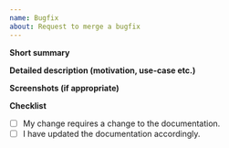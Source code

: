 ```yaml
---
name: Bugfix
about: Request to merge a bugfix
---
```


**Short summary**

**Detailed description (motivation, use-case etc.)**

**Screenshots (if appropriate)**

**Checklist**

- [ ] My change requires a change to the documentation.
- [ ] I have updated the documentation accordingly.